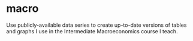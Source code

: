 # macro
Use publicly-available data series to create up-to-date versions of tables and graphs I use in the Intermediate Macroeconomics course I teach.
